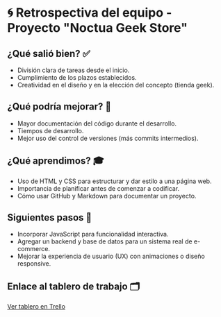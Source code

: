 # 🌀 Retrospectiva del equipo - Proyecto "Noctua Geek Store"

## ¿Qué salió bien? ✅
- División clara de tareas desde el inicio.
- Cumplimiento de los plazos establecidos.
- Creatividad en el diseño y en la elección del concepto (tienda geek).

## ¿Qué podría mejorar? 🔧
- Mayor documentación del código durante el desarrollo.
- Tiempos de desarrollo.
- Mejor uso del control de versiones (más commits intermedios).

## ¿Qué aprendimos? 🎓
- Uso de HTML y CSS para estructurar y dar estilo a una página web.
- Importancia de planificar antes de comenzar a codificar.
- Cómo usar GitHub y Markdown para documentar un proyecto.

## Siguientes pasos 🧭
- Incorporar JavaScript para funcionalidad interactiva.
- Agregar un backend y base de datos para un sistema real de e-commerce.
- Mejorar la experiencia de usuario (UX) con animaciones o diseño responsive.

## Enlace al tablero de trabajo 🗂️
[Ver tablero en Trello](https://trello.com/b/qSTKlBuO/noctua)
